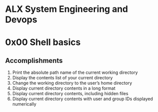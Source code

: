 # ALX System Engineering and Devops

<h1>0x00 Shell basics</h1>
<h2>Accomplishments</h2>

1. Print the absolute path name of the current working directory
2. Display the contents list of your current directory
3. Change the working directory to the user’s home directory
4. Display current directory contents in a long format
5. Display current directory contents, including hidden files
6. Display current directory contents with user and group IDs displayed numerically
